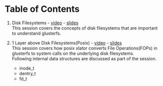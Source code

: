 # Table of Contents
1. Disk Filesystems - [video](https://youtu.be/kD3A_vpVfNk) - [slides](https://www.slideshare.net/PranithKarampuri/glusterfs-session-1-disk-filesystems)  
This session covers the concepts of disk filesystems that are important to understand glusterfs.  

2. 1 Layer above Disk Filesystems(Posix) - [video](https://youtu.be/eNoargRqOHQ) - [slides](https://www.slideshare.net/PranithKarampuri/glusterfs-session-2-1-layer-above-disk-filesystems)  
This session covers how posix xlator converts File Operations(FOPs) in glusterfs to system calls on the underlying disk filesystems.  
Following internal data structures are discussed as part of the session.
    - inode_t
    - dentry_t
    - fd_t
